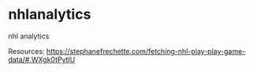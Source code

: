 # nhlanalytics
nhl analytics

Resources:
https://stephanefrechette.com/fetching-nhl-play-play-game-data/#.WXgk0tPytIU
